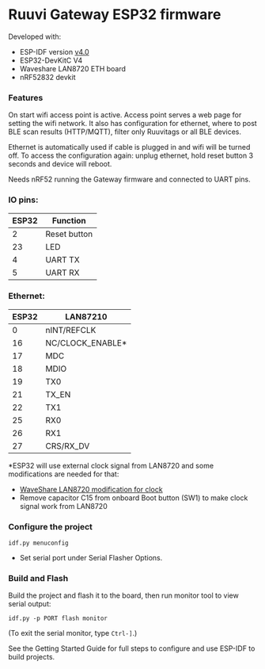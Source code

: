 # Ruuvi Gateway ESP32 firmware

Developed with:
* ESP-IDF version [v4.0](https://github.com/espressif/esp-idf/releases/tag/v4.0)
* ESP32-DevKitC V4
* Waveshare LAN8720 ETH board
* nRF52832 devkit

### Features

On start wifi access point is active. Access point serves a web page for setting the wifi network. It also has configuration for ethernet, where to post BLE scan results (HTTP/MQTT), filter only Ruuvitags or all BLE devices.

Ethernet is automatically used if cable is plugged in and wifi will be turned off. To access the configuration again: unplug ethernet, hold reset button 3 seconds and device will reboot.

Needs nRF52 running the Gateway firmware and connected to UART pins.

### IO pins:

ESP32 | Function
--|--
2 | Reset button
23 | LED
4 | UART TX
5 | UART RX

### Ethernet:
ESP32 | LAN87210
-|-
0 | nINT/REFCLK
16 | NC/CLOCK_ENABLE*
17 | MDC
18 | MDIO
19 | TX0
21 | TX_EN
22 | TX1
25 | RX0
26 | RX1
27 | CRS/RX_DV

*ESP32 will use external clock signal from LAN8720 and some modifications are needed for that:

* [WaveShare LAN8720 modification for clock](https://sautter.com/blog/ethernet-on-esp32-using-lan8720/)
* Remove capacitor C15 from onboard Boot button (SW1) to make clock signal work from LAN8720

### Configure the project

```
idf.py menuconfig
```

* Set serial port under Serial Flasher Options.

### Build and Flash

Build the project and flash it to the board, then run monitor tool to view serial output:

```
idf.py -p PORT flash monitor
```

(To exit the serial monitor, type ``Ctrl-]``.)

See the Getting Started Guide for full steps to configure and use ESP-IDF to build projects.

